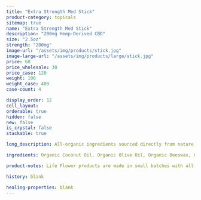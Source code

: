 ```yaml
---
title: "Extra Strength Med Stick"
product-category: topicals
sitemap: true
name: "Extra Strength Med Stick"
description: "200mg Hemp-Derived CBD"
size: "2.5oz"
strength: "200mg"
image-url: "/assets/img/products/stick.jpg"
image-large-url: "/assets/img/products/large/stick.jpg"
price: 60
price_wholesale: 30
price_case: 120
weight: 100
weight_case: 400
case-count: 4

display_order: 12
cell_layout:
orderable: true
hidden: false
new: false
is_crystal: false
stackable: true

long_description: All-organic ingredients sourced directly from nature to ease aches, pains, burns, and scars. Coconut oil and olive oil work by nourishing the skin while the anti-inflammatory properties of beeswax, shea butter, lavender and eucalyptus essential oils relieve the muscles. Available in both a plastic "deodorant" style container, as well as our new eco-friendly, 100% biodegradable cardboard container. 

ingredients: Organic Coconut Oil, Organic Olive Oil, Organic Beeswax, Unrefined Fair Trade Cocoa Butter, Unrefined Fair Trade Shea Butter, Organic Sunflower Lecithin, Organic Hemp-Derived Cannabidiol Isolate, Therapeutic Grade Essential Oils of Lavender, Eucalyptus & Copaiba

product-notes: Life Flower products are made in small batches with all-natural and boutique ingredients. Orders are processed and ship within 14 business days. Please allow additional time for&nbsp;delivery.

history: blank

healing-properties: blank
---
```

